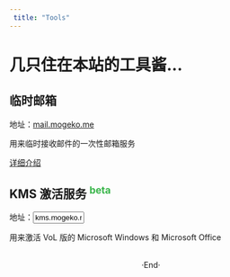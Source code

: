 ```yaml
---
 title: "Tools"
---
```

<!-- 
<img alt="" src="https://mogeko.github.io/images/Toosl/" >
<span class="spoiler" ></span>
&emsp;&emsp;
 -->

# 几只住在本站的工具酱...

## 临时邮箱
地址：[mail.mogeko.me](http://mail.mogeko.me)

用来临时接收邮件的一次性邮箱服务

[详细介绍](https://mogeko.me/2019/047/)

## KMS 激活服务 <sup style="color:#39b54a" >beta</sup>
地址：<input type="text" name="url" value="kms.mogeko.me" style="width: 18%">

用来激活 VoL 版的 Microsoft Windows 和 Microsoft Office





<br>

<center>  ·End·  </center>